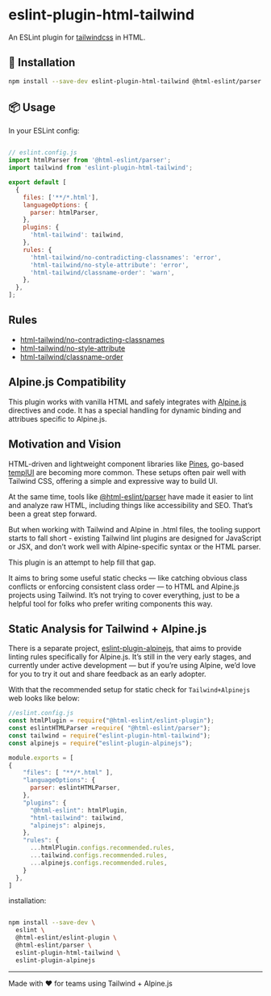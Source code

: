 # eslint-plugin-html-tailwind

An ESLint plugin for [tailwindcss](https://tailwindcss.com/) in HTML.


## 🚀 Installation

```bash
npm install --save-dev eslint-plugin-html-tailwind @html-eslint/parser
```

## 📦 Usage

In your ESLint config:

```js

// eslint.config.js
import htmlParser from '@html-eslint/parser';
import tailwind from 'eslint-plugin-html-tailwind';

export default [
  {
    files: ['**/*.html'],
    languageOptions: {
      parser: htmlParser,
    },
    plugins: {
      'html-tailwind': tailwind,
    },
    rules: {
      'html-tailwind/no-contradicting-classnames': 'error',
      'html-tailwind/no-style-attribute': 'error',
      'html-tailwind/classname-order': 'warn',
    },
  },
];

```

## Rules 

* [html-tailwind/no-contradicting-classnames](https://github.com/DianaSuvorova/eslint-plugin-alpinejs/blob/main/docs/rules/no-contradicting-classnames.md)
* [html-tailwind/no-style-attribute](https://github.com/DianaSuvorova/eslint-plugin-alpinejs/blob/main/docs/rules/no-style-attribute.md)
* [html-tailwind/classname-order](https://github.com/DianaSuvorova/eslint-plugin-alpinejs/blob/main/docs/rules/classname-order.md)


##  Alpine.js Compatibility

This plugin works with vanilla HTML and safely integrates with [Alpine.js](https://alpinejs.dev/) directives and code. It has a special handling for dynamic binding and attribues specific to Alpine.js. 


## Motivation and Vision

 HTML-driven and lightweight component libraries like [Pines](https://devdojo.com/pines), go-based [templUI](https://templui.io/docs/introduction) are becoming more common. These setups often pair well with Tailwind CSS, offering a simple and expressive way to build UI.

At the same time, tools like [@html-eslint/parser](https://html-eslint.org/docs/rules) have made it easier to lint and analyze raw HTML, including things like accessibility and SEO. That’s been a great step forward.

But when working with Tailwind and Alpine in .html files, the tooling support starts to fall short - existing Tailwind lint plugins are designed for JavaScript or JSX, and don’t work well with Alpine-specific syntax or the HTML parser.

This plugin is an attempt to help fill that gap.

It aims to bring some useful static checks — like catching obvious class conflicts or enforcing consistent class order — to HTML and Alpine.js projects using Tailwind. It’s not trying to cover everything, just to be a helpful tool for folks who prefer writing components this way.

## Static Analysis for Tailwind + Alpine.js

There is a separate project, [eslint-plugin-alpinejs](https://www.npmjs.com/package/eslint-plugin-alpinejs), that aims to provide linting rules specifically for Alpine.js. It’s still in the very early stages, and currently under active development — but if you’re using Alpine, we’d love for you to try it out and share feedback as an early adopter.

With that the recommended setup for static check  for `Tailwind+Alpinejs` web looks like below:

```js
//eslint.config.js
const htmlPlugin = require("@html-eslint/eslint-plugin");
const eslintHTMLParser =require( "@html-eslint/parser");
const tailwind = require("eslint-plugin-html-tailwind");
const alpinejs = require("eslint-plugin-alpinejs");

module.exports = [
{
    "files": [ "**/*.html" ],
    "languageOptions": {
      parser: eslintHTMLParser,
    },
    "plugins": {
      "@html-eslint": htmlPlugin,
      "html-tailwind": tailwind,
      "alpinejs": alpinejs,
    },
    "rules": {
      ...htmlPlugin.configs.recommended.rules,
      ...tailwind.configs.recommended.rules,
      ...alpinejs.configs.recommended.rules, 
    }
  },
]
```

installation:

```bash

npm install --save-dev \
  eslint \
  @html-eslint/eslint-plugin \
  @html-eslint/parser \
  eslint-plugin-html-tailwind \
  eslint-plugin-alpinejs

```

---

Made with ❤️ for teams using Tailwind + Alpine.js

